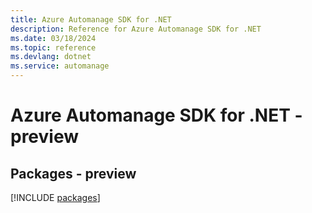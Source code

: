 ```yaml
---
title: Azure Automanage SDK for .NET
description: Reference for Azure Automanage SDK for .NET
ms.date: 03/18/2024
ms.topic: reference
ms.devlang: dotnet
ms.service: automanage
---
```

# Azure Automanage SDK for .NET - preview
## Packages - preview
[!INCLUDE [packages](automanage-index.md)]
